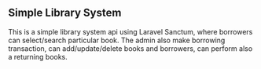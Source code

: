 ## Simple Library System
<p>This is a simple library system api using Laravel Sanctum, where borrowers can select/search particular book.
The admin also make borrowing transaction, can add/update/delete books and borrowers, can perform also a returning books.</p>
